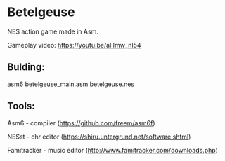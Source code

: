 # Betelgeuse
 NES action game made in Asm.
  
  Gameplay video: https://youtu.be/aIIImw_nI54
  
 ## Bulding:
 asm6 betelgeuse_main.asm betelgeuse.nes
 
## Tools:
 Asm6 - compiler (https://github.com/freem/asm6f)
 
 NESst - chr editor (https://shiru.untergrund.net/software.shtml)
 
 Famitracker - music editor (http://www.famitracker.com/downloads.php)

